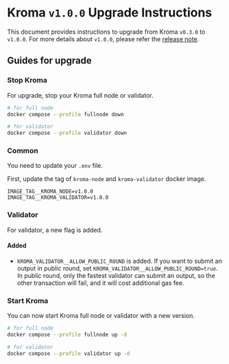 # Kroma `v1.0.0` Upgrade Instructions

This document provides instructions to upgrade from Kroma `v0.3.0` to `v1.0.0`.
For more details about `v1.0.0`, please refer the [release note](https://github.com/kroma-network/kroma/releases/tag/v1.0.0).

## Guides for upgrade

### Stop Kroma

For upgrade, stop your Kroma full node or validator.
```bash
# for full node
docker compose --profile fullnode down

# for validator
docker compose --profile validator down
```

### Common

You need to update your `.env` file.

First, update the tag of `kroma-node` and `kroma-validator` docker image.
```
IMAGE_TAG__KROMA_NODE=v1.0.0
IMAGE_TAG__KROMA_VALIDATOR=v1.0.0
```

### Validator

For validator, a new flag is added.

#### Added

- `KROMA_VALIDATOR__ALLOW_PUBLIC_ROUND` is added. If you want to submit an output in public round,
  set `KROMA_VALIDATOR__ALLOW_PUBLIC_ROUND=true`. In public round, only the fastest validator can submit an output,
  so the other transaction will fail, and it will cost additional gas fee.

### Start Kroma

You can now start Kroma full node or validator with a new version.

```bash
# for full node
docker compose --profile fullnode up -d

# for validator
docker compose --profile validator up -d
```
